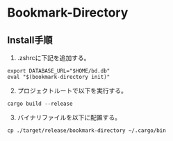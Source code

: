 # Bookmark-Directory

## Install手順
1. .zshrcに下記を追加する。
```
export DATABASE_URL="$HOME/bd.db"
eval "$(bookmark-directory init)"
```

2. プロジェクトルートで以下を実行する。
```
cargo build --release
```

3. バイナリファイルを以下に配置する。
```
cp ./target/release/bookmark-directory ~/.cargo/bin
```